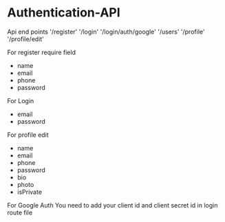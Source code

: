 # Authentication-API

Api end points
'/register'
'/login'
'/login/auth/google'
'/users'
'/profile'
'/profile/edit'

For register require field
- name
- email
- phone
- password

For Login
- email
- password

For profile edit
- name
- email
- phone
- password
- bio
- photo
- isPrivate


For Google Auth You need to add your client id and client secret id in login route file
